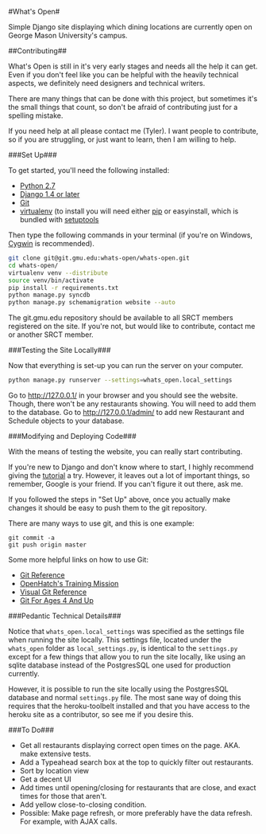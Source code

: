 #What's Open#

Simple Django site displaying which dining locations are currently open on 
George Mason University's campus.

##Contributing##

What's Open is still in it's very early stages and needs all the help it can
get. Even if you don't feel like you can be helpful with the heavily technical
aspects, we definitely need designers and technical writers.

There are many things that can be done with this project, but sometimes it's the
small things that count, so don't be afraid of contributing just for a spelling
mistake.

If you need help at all please contact me (Tyler). I want people to
contribute, so if you are struggling, or just want to learn, then I am willing
to help.

###Set Up###

To get started, you'll need the following installed:
* [Python 2.7](http://www.python.org/download/)
* [Django 1.4 or later](https://www.djangoproject.com/download/)
* [Git](http://git-scm.com/book/en/Getting-Started-Installing-Git)
* [virtualenv](http://www.virtualenv.org/en/latest/index.html#installation) 
  (to install you will need either 
  [pip](http://www.pip-installer.org/en/latest/installing.html) or 
  easyinstall, which is bundled with 
  [setuptools](http://pypi.python.org/pypi/setuptools)

Then type the following commands in your terminal (if you're on Windows, 
[Cygwin](http://www.cygwin.com/) is recommended).

```bash
git clone git@git.gmu.edu:whats-open/whats-open.git
cd whats-open/
virtualenv venv --distribute
source venv/bin/activate
pip install -r requirements.txt
python manage.py syncdb
python manage.py schemamigration website --auto
```

The git.gmu.edu repository should be available to all SRCT members registered
on the site. If you're not, but would like to contribute, contact me or another
SRCT member.

###Testing the Site Locally###

Now that everything is set-up you can run the server on your computer.

```bash
python manage.py runserver --settings=whats_open.local_settings
```

Go to http://127.0.0.1/ in your browser and you should see the website. 
Though, there won't be any restaurants showing. You will need to add them to 
the database. Go to http://127.0.0.1/admin/ to add new Restaurant and Schedule 
objects to your database.

###Modifying and Deploying Code###

With the means of testing the website, you can really start contributing.

If you're new to Django and don't know where to start, I highly recommend
giving the [tutorial](https://docs.djangoproject.com/en/dev/intro/tutorial01/)
a try. However, it leaves out a lot of important things, so remember, Google is
your friend. If you can't figure it out there, ask me.

If you followed the steps in "Set Up" above, once you actually make changes it
should be easy to push them to the git repository.

There are many ways to use git, and this is one example:

```
git commit -a
git push origin master
```

Some more helpful links on how to use Git:
* [Git Reference](http://gitref.org/)
* [OpenHatch's Training Mission](https://openhatch.org/missions/git)
* [Visual Git
  Reference](http://marklodato.github.com/visual-git-guide/index-en.html)
* [Git For Ages 4 And
  Up](http://blip.tv/open-source-developers-conference/git-for-ages-4-and-up-4460524)


###Pedantic Technical Details###

Notice that `whats_open.local_settings` was specified as the settings file when
running the site locally. This settings file, located under the `whats_open`
folder as `local_settings.py`, is identical to the `settings.py` except for a
few things that allow you to run the site locally, like using an sqlite
database instead of the PostgresSQL one used for production currently.

However, it is possible to run the site locally using the PostgresSQL database
and normal `settings.py` file. The most sane way of doing this requires that the 
heroku-toolbelt installed and that you have access to the heroku site as a 
contributor, so see me if you desire this.

###To Do###
* Get all restaurants displaying correct open times on the page. AKA. make
  extensive tests.
* Add a Typeahead search box at the top to quickly filter out restaurants.
* Sort by location view
* Get a decent UI
* Add times until opening/closing for restaurants that are close, and exact
  times for those that aren't.
* Add yellow close-to-closing condition.
* Possible: Make page refresh, or more preferably have the data refresh. For
  example, with AJAX calls.
